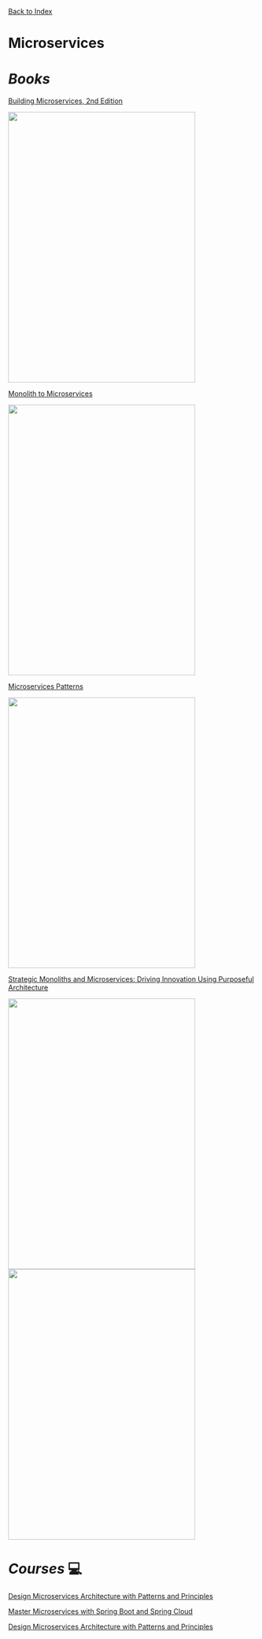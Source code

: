 [Back to Index](index.html)

# Microservices

# ***Books***

[Building Microservices, 2nd Edition](https://learning.oreilly.com/library/view/building-microservices-2nd/9781492034018/)

<img src="https://learning.oreilly.com/api/v2/epubs/urn:orm:book:9781492034018/files/assets/cover.png" width="380" height="550" />

[Monolith to Microservices](https://learning.oreilly.com/library/view/monolith-to-microservices/9781492047834/)

<img src="https://learning.oreilly.com/api/v2/epubs/urn:orm:book:9781492047834/files/assets/cover.png" width="380" height="550" />

[Microservices Patterns](https://learning.oreilly.com/library/view/microservices-patterns/9781617294549/)

<img src="https://learning.oreilly.com/api/v2/epubs/urn:orm:book:9781617294549/files/cover.jpeg" width="380" height="550" />

[Strategic Monoliths and Microservices: Driving Innovation Using Purposeful Architecture](https://learning.oreilly.com/library/view/strategic-monoliths-and/9780137355600/)

<img src="https://learning.oreilly.com/api/v2/epubs/urn:orm:book:9780137355600/files/graphics/9780137355501.jpg" width="380" height="550" />

<img src="https://learning.oreilly.com/api/v2/epubs/urn:orm:book:9781617294549/files/cover.jpeg" width="380" height="550" />

# ***Courses*** :computer:

[Design Microservices Architecture with Patterns and Principles](https://learning.oreilly.com/course/design-microservices-architecture/9781805126782/)

[Master Microservices with Spring Boot and Spring Cloud](https://learning.oreilly.com/course/master-microservices-with/9781789132779/)

[Design Microservices Architecture with Patterns and Principles](https://learning.oreilly.com/course/design-microservices-architecture/9781805126782/)
